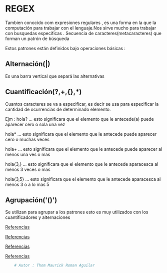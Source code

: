 # **REGEX**

Tambien conocido com expresiones regulares , es una forma en la que la computación para trabajar con el lenguaje.Nos sirve mucho para trabajar con busquedas especificas .
Secuencia de caracteres(metacaracteres) que forman un patrón de búsqueda

Estos patrones están definidos bajo operaciones básicas :

## **Alternación(|)**

Es una barra vertical que separá las alternativas

## **Cuantificación(?,+,{},*)**

Cuantos caracteres se va a especificar, es decir se usa para especificar la cantidad de ocurrencias de determinado elemento.

Ejm :
hola? ... esto significara que el elemento que le antecede(a) puede aparecer cero o sola una vez

hola* ... esto significara que el elemento que le antecede puede aparecer cero o muchas veces

hola+ ... esto significara que el elemento que le antecede puede aparecer al menos una ves o mas

hola{3,} ... esto significara que el elemento que le antecede aparacesca al menos 3 veces o mas

hola{3,5} ... esto significara que el elemento que le antecede aparacesca al menos 3 o a lo mas 5

## **Agrupación('()')**

Se utilizan para agrupar a los patrones esto es muy utilizados con los cuantificadores y alternaciones

[Referencias](https://maugelves.com/expresiones-regulares-en-php/)

[Referencias](http://puntocomnoesunlenguaje.blogspot.com/2013/07/ejemplos-expresiones-regulares-java-split.html)

[Referencias](https://jarroba.com/busqueda-de-patrones-expresiones-regulares/)

[Referencias](https://developer.mozilla.org/es/docs/Web/JavaScript/Guide/Regular_Expressions#special-word-boundary)

```python
    # Autor : Thom Maurick Roman Aguilar
```